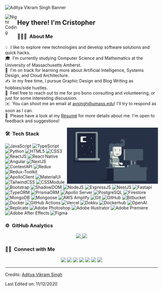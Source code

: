 ![Aditya Vikram Singh Banner](https://pbs.twimg.com/profile_banners/1174564255993147393/1692633609/1500x500)

<img alt="Night Coding" src="./assets/Hand%20Wave.gif" width='40' align="left"/><h2>Hey there! I'm Cristopher</h2>

<!-- ## 👋 &nbsp;Hey there! I'm Aditya -->

### 👨🏻‍💻 &nbsp;About Me

💡 &nbsp;I like to explore new technologies and develop software solutions and quick hacks.\
🎓 &nbsp;I'm currently studying Computer Science and Mathematics at the University of Massachusetts Amherst.\
🌱 &nbsp;I'm on track for learning more about Artificial Intelligence, Systems Design, and Cloud Architecture.\
✍️ &nbsp;In my free time, I pursue Graphic Design and Blog Writing as hobbies/side hustles.\
💬 &nbsp;Feel free to reach out to me for pro bono consulting and volunteering, or just for some interesting discussion.\
✉️ &nbsp;You can shoot me an email at avsingh@umass.edu! I'll try to respond as soon as I can.\
📄 &nbsp;Please have a look at my [Résumé](https://www.adityavsingh.com/resume.html) for more details about me. I'm open to feedback and suggestions!

<img alt="Night Coding" src="https://raw.githubusercontent.com/AVS1508/AVS1508/master/assets/Night-Coding.gif" align="right"/>

### 🛠 &nbsp;Tech Stack


![JavaScript](https://img.shields.io/badge/JavaScript-yellow)
![TypeScript](https://img.shields.io/badge/TypeScript-blue)
![Python](https://img.shields.io/badge/Python-green)
![HTML5](https://img.shields.io/badge/HTML5-orange)
![CSS3](https://img.shields.io/badge/CSS3-blue)
![ReactJS](https://img.shields.io/badge/ReactJS-blue)
![React Native](https://img.shields.io/badge/React%20Native-green)
![Angular](https://img.shields.io/badge/Angular-red)
![NextJS](https://img.shields.io/badge/NextJS-black)
![ContextAPI](https://img.shields.io/badge/ContextAPI-purple)
![Redux](https://img.shields.io/badge/Redux-green)
![Redux-Toolkit](https://img.shields.io/badge/Redux%20Toolkit-blue)
![ApolloClient](https://img.shields.io/badge/ApolloClient-yellow)
![MaterialUI](https://img.shields.io/badge/MaterialUI-green)
![TailwindCSS](https://img.shields.io/badge/TailwindCSS-blue)
![CSSModule](https://img.shields.io/badge/CSSModule-purple)
![Bootstrap](https://img.shields.io/badge/Bootstrap-blue)
![ShadowDOM](https://img.shields.io/badge/ShadowDOM-green)
![NodeJS](https://img.shields.io/badge/NodeJS-green)
![ExpressJS](https://img.shields.io/badge/ExpressJS-blue)
![NestJS](https://img.shields.io/badge/NestJS-red)
![Fastapi](https://img.shields.io/badge/Fastapi-green)
![TypeORM](https://img.shields.io/badge/TypeORM-orange)
![PrismaORM](https://img.shields.io/badge/PrismaORM-blue)
![Apollo Server](https://img.shields.io/badge/Apollo%20Server-purple)
![PostgreSQL](https://img.shields.io/badge/PostgreSQL-blue)
![Firestore](https://img.shields.io/badge/Firestore-green)
![MongoDB](https://img.shields.io/badge/MongoDB-yellow)
![Mongoose](https://img.shields.io/badge/Mongoose-orange)
![AWS Amplify](https://img.shields.io/badge/AWS%20Amplify-blue)
![Git](https://img.shields.io/badge/Git-green)
![GitHub](https://img.shields.io/badge/GitHub-blue)
![Bitbucket](https://img.shields.io/badge/Bitbucket-green)
![Docker](https://img.shields.io/badge/Docker-blue)
![GitHub Actions](https://img.shields.io/badge/GitHub%20Actions-green)
![Vercel](https://img.shields.io/badge/Vercel-blue)
![Dokku](https://img.shields.io/badge/Dokku-purple)
![Dockerhub](https://img.shields.io/badge/Dockerhub-yellow)
![OpenAI](https://img.shields.io/badge/OpenAI-green)
![Replicate](https://img.shields.io/badge/Replicate-orange)
![Adobe Photoshop](https://img.shields.io/badge/Adobe%20Photoshop-blue)
![Adobe Illustrator](https://img.shields.io/badge/Adobe%20Illustrator-green)
![Adobe Premiere](https://img.shields.io/badge/Adobe%20Premiere-purple)
![Adobe After Effects](https://img.shields.io/badge/Adobe%20After%20Effects-orange)
![Figma](https://img.shields.io/badge/Figma-blue)

### ⚙️ &nbsp;GitHub Analytics

<p align="center">
<a href="https://github.com/AVS1508">
  <img height="180em" src="https://github-readme-stats-eight-theta.vercel.app/api?username=AVS1508&show_icons=true&theme=algolia&include_all_commits=true&count_private=true"/>
  <img height="180em" src="https://github-readme-stats-eight-theta.vercel.app/api/top-langs/?username=AVS1508&layout=compact&langs_count=8&theme=algolia"/>
</a>
</p>

### 🤝🏻 &nbsp;Connect with Me

<p align="center">
<a href="https://www.adityavsingh.com"><img src="https://img.shields.io/badge/-adityavsingh.com-3423A6?style=flat&logo=Google-Chrome&logoColor=white"/></a>
<a href="https://linkedin.com/in/AVS1508"><img src="https://img.shields.io/badge/-Aditya%20Vikram%20Singh-0077B5?style=flat&logo=Linkedin&logoColor=white"/></a>
<a href="mailto:avsingh@umass.edu"><img src="https://img.shields.io/badge/-avsingh@umass.edu-D14836?style=flat&logo=Gmail&logoColor=white"/></a>
<a href="https://instagram.com/adityavs_"><img src="https://img.shields.io/badge/-@adityavs__-E4405F?style=flat&logo=Instagram&logoColor=white"/></a>
<a href="https://facebook.com/AVS1508"><img src="https://img.shields.io/badge/-@AVS1508-1877F2?style=flat&logo=Facebook&logoColor=white"/></a>
<a href="https://www.pinterest.ca/AVS1508"><img src="https://img.shields.io/badge/-@AVS1508-BD081C?style=flat&logo=Pinterest&logoColor=white"/></a>
<a href="https://www.behance.net/AVS1508"><img src="https://img.shields.io/badge/-@AVS1508-1769FF?style=flat&logo=Behance&logoColor=white"/></a>
</p>

-----
Credits: [Aditya Vikram Singh](https://github.com/AVS1508)

Last Edited on: 11/12/2020
